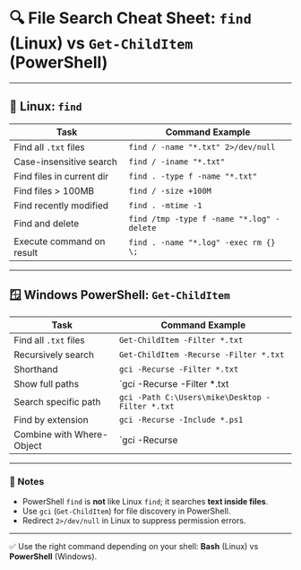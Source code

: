 
# 🔍 File Search Cheat Sheet: `find` (Linux) vs `Get-ChildItem` (PowerShell)

---

## 🐧 Linux: `find`

| Task                        | Command Example                                         |
|-----------------------------|---------------------------------------------------------|
| Find all `.txt` files       | `find / -name "*.txt" 2>/dev/null`                      |
| Case-insensitive search     | `find / -iname "*.txt"`                                 |
| Find files in current dir   | `find . -type f -name "*.txt"`                          |
| Find files > 100MB          | `find / -size +100M`                                    |
| Find recently modified      | `find . -mtime -1`                                      |
| Find and delete             | `find /tmp -type f -name "*.log" -delete`               |
| Execute command on result   | `find . -name "*.log" -exec rm {} \;`                  |

---

## 🪟 Windows PowerShell: `Get-ChildItem`

| Task                        | Command Example                                         |
|-----------------------------|---------------------------------------------------------|
| Find all `.txt` files       | `Get-ChildItem -Filter *.txt`                           |
| Recursively search          | `Get-ChildItem -Recurse -Filter *.txt`                 |
| Shorthand                   | `gci -Recurse -Filter *.txt`                            |
| Show full paths             | `gci -Recurse -Filter *.txt | Select-Object FullName`   |
| Search specific path        | `gci -Path C:\Users\mike\Desktop -Filter *.txt`      |
| Find by extension           | `gci -Recurse -Include *.ps1`                           |
| Combine with Where-Object   | `gci -Recurse | Where-Object { $_.Name -like "*.txt" }` |

---

### 📝 Notes
- PowerShell `find` is **not** like Linux `find`; it searches **text inside files**.
- Use `gci` (`Get-ChildItem`) for file discovery in PowerShell.
- Redirect `2>/dev/null` in Linux to suppress permission errors.

---

✅ Use the right command depending on your shell: **Bash** (Linux) vs **PowerShell** (Windows).
